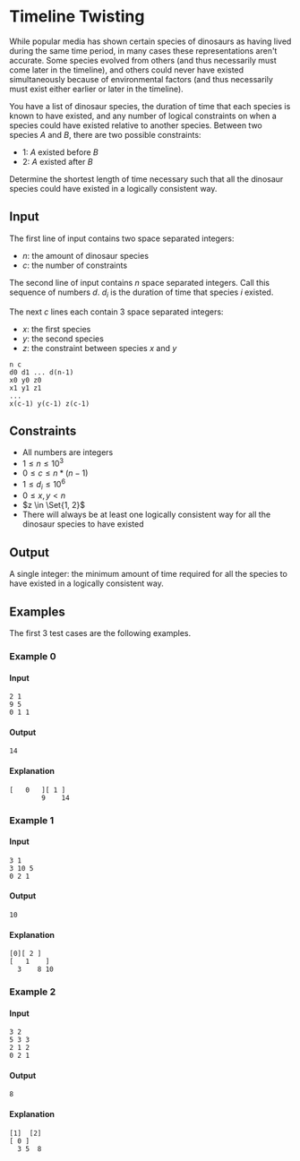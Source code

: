 # Timeline Twisting

While popular media has shown certain species of dinosaurs as having lived during the same time period, in many cases these representations aren't accurate. Some species evolved from others (and thus necessarily must come later in the timeline), and others could never have existed simultaneously because of environmental factors (and thus necessarily must exist either earlier or later in the timeline).

You have a list of dinosaur species, the duration of time that each species is known to have existed, and any number of logical constraints on when a species could have existed relative to another species. Between two species $A$ and $B$, there are two possible constraints:
* $1$: $A$ existed before $B$
* $2$: $A$ existed after $B$

Determine the shortest length of time necessary such that all the dinosaur species could have existed in a logically consistent way.


## Input
The first line of input contains two space separated integers:
* $n$: the amount of dinosaur species
* $c$: the number of constraints

The second line of input contains $n$ space separated integers. Call this sequence of numbers $d$. $d_i$ is the duration of time that species $i$ existed.

The next $c$ lines each contain 3 space separated integers:
* $x$: the first species
* $y$: the second species
* $z$: the constraint between species $x$ and $y$

```
n c
d0 d1 ... d(n-1)
x0 y0 z0
x1 y1 z1
...
x(c-1) y(c-1) z(c-1)
```

## Constraints
* All numbers are integers
* $1 \leq n \leq 10^3$
* $0 \leq c \leq n * (n - 1)$
* $1 \leq d_i \leq 10^6$
* $0 \leq x, y < n$
* $z \in \Set{1, 2}$
* There will always be at least one logically consistent way for all the dinosaur species to have existed

## Output
A single integer: the minimum amount of time required for all the species to have existed in a logically consistent way.


## Examples
The first 3 test cases are the following examples.

### Example 0
#### Input
```
2 1
9 5
0 1 1
```

#### Output
```
14
```

#### Explanation
```
[   0   ][ 1 ]
        9    14
```


### Example 1
#### Input
```
3 1
3 10 5
0 2 1
```

#### Output
```
10
```

#### Explanation
```
[0][ 2 ]
[   1    ]
  3    8 10
```

### Example 2
#### Input
```
3 2
5 3 3
2 1 2
0 2 1
```

#### Output
```
8
```

#### Explanation
```
[1]  [2]
[ 0 ]
  3 5  8
```
